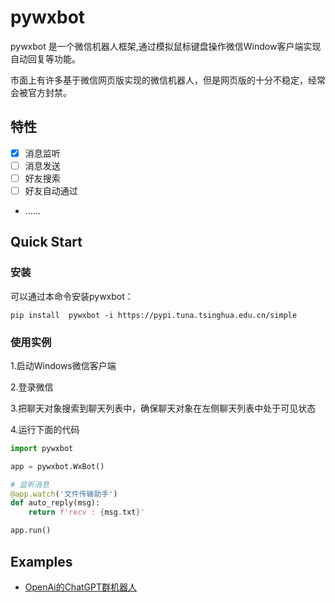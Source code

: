 # pywxbot

pywxbot 是一个微信机器人框架,通过模拟鼠标键盘操作微信Window客户端实现自动回复等功能。

市面上有许多基于微信网页版实现的微信机器人，但是网页版的十分不稳定，经常会被官方封禁。
## 特性

- [x] 消息监听
- [ ] 消息发送
- [ ] 好友搜索
- [ ] 好友自动通过
- ......

## Quick Start

### 安装

可以通过本命令安装pywxbot：

`pip install  pywxbot -i https://pypi.tuna.tsinghua.edu.cn/simple`

### 使用实例

1.启动Windows微信客户端

2.登录微信

3.把聊天对象搜索到聊天列表中，确保聊天对象在左侧聊天列表中处于可见状态

4.运行下面的代码

```python
import pywxbot

app = pywxbot.WxBot()

# 监听消息
@app.watch('文件传输助手')
def auto_reply(msg):
    return f'recv : {msg.txt}'

app.run()
```
## Examples

- [OpenAi的ChatGPT群机器人](http://github.com/cyy95/pywxbot/blob/master/examples/chatgpt.py)